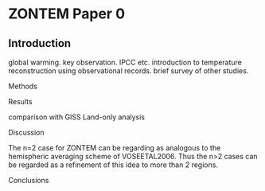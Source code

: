 ZONTEM Paper 0
==============

## Introduction

global warming. key observation. IPCC etc.
introduction to temperature reconstruction using observational
records. brief survey of other studies. 

Methods

Results

comparison with GISS Land-only analysis

Discussion

The n=2 case for ZONTEM can be regarding as analogous to the
hemispheric averaging scheme of VOSEETAL2006. Thus the n>2 cases
can be regarded as a refinement of this idea to more than 2
regions.

Conclusions
